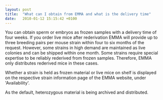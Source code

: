 ```yaml
---
layout: post
title:  "What can I obtain from EMMA and what is the delivery time"
date:   2010-01-12 15:15:42 +0100
---
```


You can obtain sperm or embryos as frozen samples with a delivery time of four weeks. If you order live mice after rederivation EMMA will provide up to three breeding pairs per mouse strain within four to six months of the request. However, some strains in high demand are maintained as live colonies and can be shipped within one month.
Some strains require special expertise to be reliably rederived from frozen samples. Therefore, EMMA only distributes rederived mice in these cases.

Whether a strain is held as frozen material or live mice on shelf is displayed on the respective strain information page of the EMMA website, under 'Availability'.

As the default, heterozygous material is being archived and distributed. 
